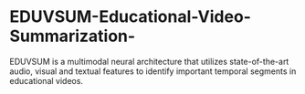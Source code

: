 # EDUVSUM-Educational-Video-Summarization-
EDUVSUM is a multimodal neural architecture that utilizes state-of-the-art audio, visual and textual features to identify important temporal segments in educational videos.
